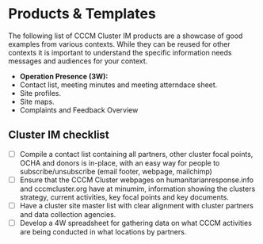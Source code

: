 # Products & Templates

The following list of CCCM Cluster IM products are a showcase of good examples from various contexts. While they can be reused for other contexts it is important to understand the specific information needs messages and audiences for your context.

- **Operation Presence (3W):**
- Contact list, meeting minutes and meeting atterndace sheet.
- Site profiles.
- Site maps.
- Complaints and Feedback Overview

## Cluster IM checklist
- [ ] Compile a contact list containing all partners, other cluster focal points, OCHA and donors is in-place, with an easy way for people to subscribe/unsubscribe (email footer, webpage, mailchimp)
- [ ] Ensure that the CCCM Cluster webpages on humanitarianresponse.info and cccmcluster.org have at minumim, information showing the clusters strategy, current activities, key focal points and key documents.
- [ ] Have a cluster site master list with clear alignment with cluster partners and data collection agencies.
- [ ] Develop a 4W spreadsheet for gathering data on what CCCM activities are being conducted in what locations by partners. 